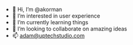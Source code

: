 - 👋 Hi, I’m @akorman
- 👀 I’m interested in user experience
- 🌱 I’m currently learning things
- 💞️ I’m looking to collaborate on amazing ideas
- 📫 adam@uptechstudio.com

<!---
akorman/akorman is a ✨ special ✨ repository because its `README.md` (this file) appears on your GitHub profile.
You can click the Preview link to take a look at your changes.
--->
